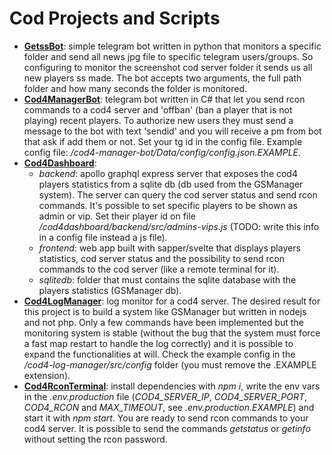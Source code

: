# Cod Projects and Scripts

- **[GetssBot](/getssbot)**: simple telegram bot written in python that monitors a specific folder and send all news jpg file to specific telegram users/groups. So configuring to monitor the screenshot cod server folder it sends us all new players ss made. The bot accepts two arguments, the full path folder and how many seconds the folder is monitored.
- **[Cod4ManagerBot](/cod4-manager-bot)**: telegram bot written in C# that let you send rcon commands to a cod4 server and 'offban' (ban a player that is not playing) recent players. To authorize new users they must send a message to the bot with text 'sendid' and you will receive a pm from bot that ask if add them or not. Set your tg id in the config file. Example config file: */cod4-manager-bot/Data/config/config.json.EXAMPLE*.
- **[Cod4Dashboard](/cod4dashboard)**:
  - *backend*: apollo graphql express server that exposes the cod4 players statistics from a sqlite db (db used from the GSManager system). The server can query the cod server status and send rcon commands. It's possible to set specific players to be shown as admin or vip. Set their player id on file */cod4dashboard/backend/src/admins-vips.js* (TODO: write this info in a config file instead a js file).
  - *frontend*: web app built with sapper/svelte that displays players statistics, cod server status and the possibility to send rcon commands to the cod server (like a remote terminal for it).
  - *sqlitedb*: folder that must contains the sqlite database with the players statistics (GSManager db).
- **[Cod4LogManager](/cod4-log-manager)**: log monitor for a cod4 server. The desired result for this project is to build a system like GSManager but written in nodejs and not php. Only a few commands have been implemented but the monitoring system is stable (without the bug that the system must force a fast map restart to handle the log correctly) and it is possible to expand the functionalities at will. Check the example config in the */cod4-log-manager/src/config* folder (you must remove the .EXAMPLE extension).
- **[Cod4RconTerminal](/cod4-rcon-terminal)**: install dependencies with *npm i*, write the env vars in the *.env.production* file (*COD4_SERVER_IP*, *COD4_SERVER_PORT*, *COD4_RCON* and *MAX_TIMEOUT*, see *.env.production.EXAMPLE*) and start it with *npm start*. You are ready to send rcon commands to your cod4 server. It is possible to send the commands *getstatus* or *getinfo* without setting the rcon password. 